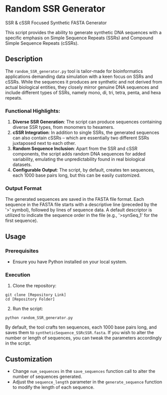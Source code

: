 # Random SSR Generator

SSR & cSSR Focused Synthetic FASTA Generator

This script provides the ability to generate synthetic DNA sequences with a specific emphasis on Simple Sequence Repeats (SSRs) and Compound Simple Sequence Repeats (cSSRs).

## Description

The `random_SSR_generator.py` tool is tailor-made for bioinformatics applications demanding data simulation with a keen focus on SSRs and cSSRs. While the sequences it produces are synthetic and not derived from actual biological entities, they closely mirror genuine DNA sequences and include different types of SSRs, namely mono, di, tri, tetra, penta, and hexa repeats.

### Functional Highlights:

1. **Diverse SSR Generation**: The script can produce sequences containing diverse SSR types, from monomers to hexamers.
2. **cSSR Integration**: In addition to single SSRs, the generated sequences can also contain cSSRs – which are essentially two different SSRs juxtaposed next to each other.
3. **Random Sequence Inclusion**: Apart from the SSR and cSSR components, the script adds random DNA sequences for added variability, emulating the unpredictability found in real biological datasets.
4. **Configurable Output**: The script, by default, creates ten sequences, each 1000 base pairs long, but this can be easily customized.

### Output Format

The generated sequences are saved in the FASTA file format. Each sequence in the FASTA file starts with a descriptive line (preceded by the '>' symbol), followed by lines of sequence data. A default descriptor is utilized to indicate the sequence order in the file (e.g., '>synSeq_1' for the first sequence).

## Usage

### Prerequisites

- Ensure you have Python installed on your local system.

### Execution

1. Clone the repository:
```
git clone [Repository Link]
cd [Repository Folder]
```

2. Run the script:
```
python random_SSR_generator.py
```

By default, the tool crafts ten sequences, each 1000 base pairs long, and saves them to `syntheticSequence_SSRcSSR.fasta`. If you wish to alter the number or length of sequences, you can tweak the parameters accordingly in the script.

## Customization

- Change `num_sequences` in the `save_sequences` function call to alter the number of sequences generated.
- Adjust the `sequence_length` parameter in the `generate_sequence` function to modify the length of each sequence.

```
